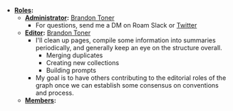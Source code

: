 - **[Roles](<Roles.md>):**
    - **[Administrator](<Administrator.md>):** [Brandon Toner](<Brandon Toner.md>)
        - For questions, send me a DM on Roam Slack or [Twitter](https://twitter.com/brandontoner)
    - **[Editor](<Editor.md>):** [Brandon Toner](<Brandon Toner.md>)
        - I'll clean up pages, compile some information into summaries periodically, and generally keep an eye on the structure overall.
            - Merging duplicates
            - Creating new collections
            - Building prompts
        - My goal is to have others contributing to the editorial roles of the graph once we can establish some consensus on conventions and process.
    - **[Members](<Members.md>):**
